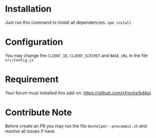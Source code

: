 # Installation

Just run this command to install all dependencies.
`npm install`

# Configuration

You may change the `CLIENT_ID`, `CLIENT_SCECRET` and `BASE_URL` in the file `src/Config.js`

# Requirement

Your forum must installed this add-on: https://github.com/xfrocks/bdApi

# Contribute Note
Before create an PR you may run the file `devhelper--precommit.sh` and resolve all issues if have.